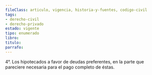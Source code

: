 ```yaml
---
fileClass: articulo, vigencia, historia-y-fuentes, codigo-civil
tags:
- derecho-civil
- derecho-privado
estado: vigente
tipo: enumerado
libro:
titulo:
parrafo:
---
```

4°. Los hipotecados a favor de deudas preferentes, en la parte que pareciere necesaria para el pago completo de éstas.